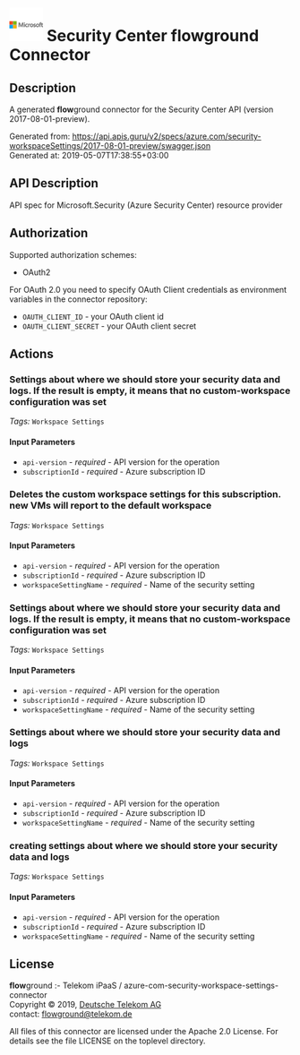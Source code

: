 # ![LOGO](logo.png) Security Center **flow**ground Connector

## Description

A generated **flow**ground connector for the Security Center API (version 2017-08-01-preview).

Generated from: https://api.apis.guru/v2/specs/azure.com/security-workspaceSettings/2017-08-01-preview/swagger.json<br/>
Generated at: 2019-05-07T17:38:55+03:00

## API Description

API spec for Microsoft.Security (Azure Security Center) resource provider

## Authorization

Supported authorization schemes:
- OAuth2

For OAuth 2.0 you need to specify OAuth Client credentials as environment variables in the connector repository:
* `OAUTH_CLIENT_ID` - your OAuth client id
* `OAUTH_CLIENT_SECRET` - your OAuth client secret

## Actions

### Settings about where we should store your security data and logs. If the result is empty, it means that no custom-workspace configuration was set

*Tags:* `Workspace Settings`

#### Input Parameters
* `api-version` - _required_ - API version for the operation
* `subscriptionId` - _required_ - Azure subscription ID

### Deletes the custom workspace settings for this subscription. new VMs will report to the default workspace

*Tags:* `Workspace Settings`

#### Input Parameters
* `api-version` - _required_ - API version for the operation
* `subscriptionId` - _required_ - Azure subscription ID
* `workspaceSettingName` - _required_ - Name of the security setting

### Settings about where we should store your security data and logs. If the result is empty, it means that no custom-workspace configuration was set

*Tags:* `Workspace Settings`

#### Input Parameters
* `api-version` - _required_ - API version for the operation
* `subscriptionId` - _required_ - Azure subscription ID
* `workspaceSettingName` - _required_ - Name of the security setting

### Settings about where we should store your security data and logs

*Tags:* `Workspace Settings`

#### Input Parameters
* `api-version` - _required_ - API version for the operation
* `subscriptionId` - _required_ - Azure subscription ID
* `workspaceSettingName` - _required_ - Name of the security setting

### creating settings about where we should store your security data and logs

*Tags:* `Workspace Settings`

#### Input Parameters
* `api-version` - _required_ - API version for the operation
* `subscriptionId` - _required_ - Azure subscription ID
* `workspaceSettingName` - _required_ - Name of the security setting

## License

**flow**ground :- Telekom iPaaS / azure-com-security-workspace-settings-connector<br/>
Copyright © 2019, [Deutsche Telekom AG](https://www.telekom.de)<br/>
contact: flowground@telekom.de

All files of this connector are licensed under the Apache 2.0 License. For details
see the file LICENSE on the toplevel directory.
